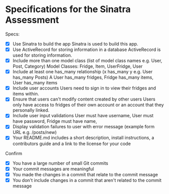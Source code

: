 # Specifications for the Sinatra Assessment

Specs:
- [x] Use Sinatra to build the app
        Sinatra is used to build this app.
- [x] Use ActiveRecord for storing information in a database
         ActiveRecord is used for storing information.
- [x] Include more than one model class (list of model class names e.g. User, Post, Category)
        Model Classes: Fridge, Item, UserFridge, User
- [x] Include at least one has_many relationship (x has_many y e.g. User has_many Posts)
        A User has_many fridges, Fridge has_many items, User has_many items
- [x] Include user accounts
        Users need to sign in to view their fridges and items within.
- [x] Ensure that users can't modify content created by other users
        Users only have access to fridges of their own account or an account that they personally linked.
- [x] Include user input validations
        User must have username, User must have password, Fridge must have name, 
- [x] Display validation failures to user with error message (example form URL e.g. /posts/new)
- [x] Your README.md includes a short description, install instructions, a contributors guide and a link to the license for your code

Confirm
- [x] You have a large number of small Git commits
- [x] Your commit messages are meaningful
- [x] You made the changes in a commit that relate to the commit message
- [x] You don't include changes in a commit that aren't related to the commit message
